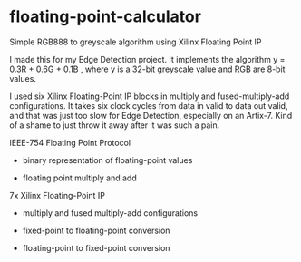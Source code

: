 # floating-point-calculator
Simple RGB888 to greyscale algorithm using Xilinx Floating Point IP

I made this for my Edge Detection project. It implements the algorithm y = 0.3R + 0.6G + 0.1B , where y is a 32-bit greyscale value and RGB are 8-bit values. 

I used six Xilinx Floating-Point IP blocks in multiply and fused-multiply-add configurations. It takes six clock cycles from data in valid to data out valid, and that was just too slow for Edge Detection, especially on an Artix-7. 
Kind of a shame to just throw it away after it was such a pain.

IEEE-754 Floating Point Protocol

- binary representation of floating-point values

- floating point multiply and add

7x Xilinx Floating-Point IP

- multiply and fused multiply-add configurations

- fixed-point to floating-point conversion 

- floating-point to fixed-point conversion

